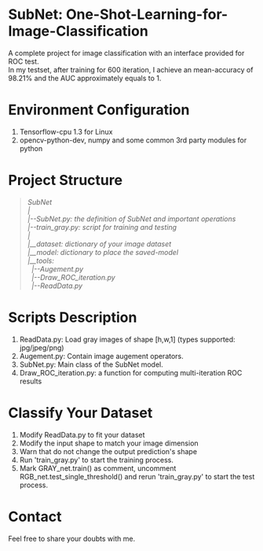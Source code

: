# SubNet: One-Shot-Learning-for-Image-Classification
A complete project for image classification with an interface provided for ROC test.  <br />
In my testset, after training for 600 iteration, I achieve an mean-accuracy of 98.21% and the AUC approximately equals to 1.

# Environment Configuration
1. Tensorflow-cpu 1.3 for Linux
2. opencv-python-dev, numpy and some common 3rd party modules for python

# Project Structure
>*SubNet*  <br />
>*|*  <br />
>*|--SubNet.py: the definition of SubNet and important operations*  <br />
>*|--train_gray.py: script for training and testing*  <br />
>*|*  <br />
>*|__dataset: dictionary of your image dataset*  <br />
>*|__model: dictionary to place the saved-model*  <br />
>*|__tools:*  <br />
>     *|--Augement.py*  <br />
>     *|--Draw_ROC_iteration.py*  <br />
>     *|--ReadData.py*  <br />

# Scripts Description
1. ReadData.py: Load gray images of shape [h,w,1] (types supported: jpg/jpeg/png)
2. Augement.py: Contain image augement operators.
3. SubNet.py:  Main class of the SubNet model.
4. Draw_ROC_iteration.py: a function for computing multi-iteration ROC results

# Classify Your Dataset
1. Modify ReadData.py to fit your dataset
2. Modify the input shape to match your image dimension
3. Warn that do not change the output prediction's shape
4. Run 'train_gray.py' to start the training process.
5. Mark GRAY_net.train() as comment, uncomment RGB_net.test_single_threshold() and rerun 'train_gray.py' to start the test process.

# Contact
Feel free to share your doubts with me.
